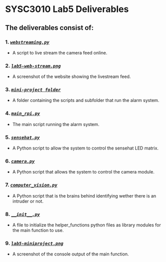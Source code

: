 # SYSC3010 Lab5 Deliverables

## The deliverables consist of:

### 1. [*`webstreaming.py`*](https://github.com/ahmadalkawasmeh/RPi-Experiments/blob/main/Lab5/webstreaming.py)
   - A script to live stream the camera feed online. 

### 2. [*`lab5-web-stream.png`*](https://github.com/ahmadalkawasmeh/RPi-Experiments/blob/main/Lab5/lab5-web-stream.png)
   - A screenshot of the website showing the livestream feed. 

### 3. [*`mini-project folder`*](https://github.com/ahmadalkawasmeh/RPi-Experiments/blob/main/Lab5/mini-project/)
   - A folder containing the scripts and subfolder that run the alarm system.

### 4. [*`main_rpi.py`*](https://github.com/ahmadalkawasmeh/RPi-Experiments/blob/main/Lab5/mini-project/main_rpi.py)
   - The main script running the alarm system. 
   
### 5. [*`sensehat.py`*](https://github.com/ahmadalkawasmeh/RPi-Experiments/blob/main/Lab5/mini-project/helper_functions/sensehat.py)
   - A Python script to allow the system to control the sensehat LED matrix. 

### 6. [*`camera.py`*](https://github.com/ahmadalkawasmeh/RPi-Experiments/blob/main/Lab5/mini-project/helper_functions/camera.py)
   - A Python script that allows the system to control the camera module. 
   
### 7. [*`computer_vision.py`*](https://github.com/ahmadalkawasmeh/RPi-Experiments/blob/main/Lab5/mini-project/helper_functions/computer_vision.py)
   - A Python script that is the brains behind identifying wether there is an intruder or not. 
   
### 8. [*`__init__.py`*](https://github.com/ahmadalkawasmeh/RPi-Experiments/blob/main/Lab5/mini-project/helper_functions/__init__.py)
   - A file to initialize the helper_functions python files as library modules for the main function to use. 

### 9. [*`lab5-miniproject.png`*](https://github.com/ahmadalkawasmeh/RPi-Experiments/blob/main/Lab5/lab5-miniproject.png)
   - A screenshot of the console output of the main function. 
